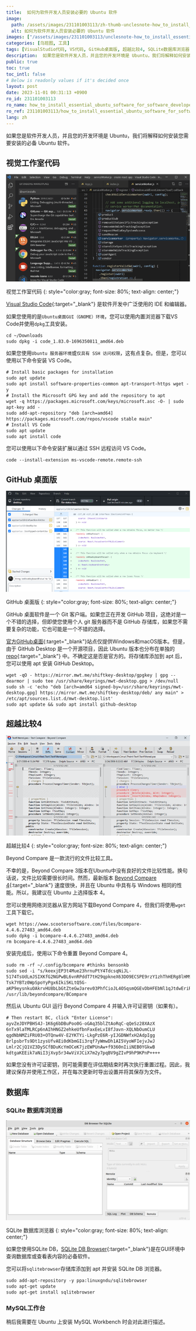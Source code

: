 ```yaml
---
title:  如何为软件开发人员安装必要的 Ubuntu 软件
image:
  path: /assets/images/231101003113/zh-thumb-unclesnote-how_to_install_essential_ubuntu_software_for_software_developers.png
  alt: 如何为软件开发人员安装必要的 Ubuntu 软件
images: ["/assets/images/231101003113/unclesnote-how_to_install_essential_ubuntu_software_for_software_developers-visual_studio_code.png", "/assets/images/231101003113/unclesnote-how_to_install_essential_ubuntu_software_for_software_developers-github_desktop.png", "/assets/images/231101003113/unclesnote-how_to_install_essential_ubuntu_software_for_software_developers-beyond_compare_4.png", "/assets/images/231101003113/unclesnote-how_to_install_essential_ubuntu_software_for_software_developers-db_browser_for_sqlite.png"]
categories: [乌班图, 工具]
tags: [VisualStudio代码, VS代码, GitHub桌面版, 超越比较4, SQLite数据库浏览器, MySQL工作台, 乌班图, 工具]
description:  如果您是软件开发人员，并且您的开发环境是 Ubuntu，我们将解释如何安装您需要安装的必备 Ubuntu 软件。
public: true
toc: true
toc_intl: false
# Below is readonly values if it's decided once
layout: post
date: 2023-11-01 00:31:13 +0900
ro_id: 231101003113
ro_name: how_to_install_essential_ubuntu_software_for_software_developers
ro_ref: 231101003113/how_to_install_essential_ubuntu_software_for_software_developers
lang: zh
---
```

如果您是软件开发人员，并且您的开发环境是 Ubuntu，我们将解释如何安装您需要安装的必备 Ubuntu 软件。  
## 视觉工作室代码
![视觉工作室代码](/assets/images/231101003113/unclesnote-how_to_install_essential_ubuntu_software_for_software_developers-visual_studio_code.png)  

视觉工作室代码
{: style="color:gray; font-size: 80%; text-align: center;"}

[Visual Studio Code](https://code.visualstudio.com){:target="_blank"} 是软件开发中广泛使用的 IDE 和编辑器。  

如果您使用的是`Ubuntu桌面GUI（GNOME）环境`，您可以使用内置浏览器下载VS Code并使用`dpkg`工具安装。  

```shell
cd ~/Downloads
sudo dpkg -i code_1.83.0-1696350811_amd64.deb
```
如果您使用`Ubuntu 服务器环境`或`仅具有 SSH 访问权限`，这有点复杂。但是，您可以使用以下命令安装 VS Code。  

```shell
# Install basic packages for installation
sudo apt update
sudo apt install software-properties-common apt-transport-https wget -y
# Install the Microsoft GPG key and add the repository to apt
wget -q https://packages.microsoft.com/keys/microsoft.asc -O- | sudo apt-key add -
sudo add-apt-repository "deb [arch=amd64] https://packages.microsoft.com/repos/vscode stable main"
# Install VS Code
sudo apt update
sudo apt install code
```
您可以使用以下命令安装扩展以通过 SSH 远程访问 VS Code。  

```shell
code --install-extension ms-vscode-remote.remote-ssh
```
## GitHub 桌面版
![GitHub 桌面版](/assets/images/231101003113/unclesnote-how_to_install_essential_ubuntu_software_for_software_developers-github_desktop.png)  

GitHub 桌面版
{: style="color:gray; font-size: 80%; text-align: center;"}

GitHub 桌面软件是一个 Git 客户端。如果您正在开发 GitHub 项目，这绝对是一个不错的选择，但即使您使用个人 git 服务器而不是 GitHub 存储库，如果您不需要复杂的功能，它也可能是一个不错的选择。  

[官方GitHub桌面](https://desktop.github.com/){:target="_blank"}站点仅提供Windows和macOS版本。但是，由于 GitHub Desktop 是一个开源项目，因此 Ubuntu 版本也分布在单独的 [repo](https://github.com/shiftkey/desktop){:target="_blank"} 中。不确定这是否是官方的。将存储库添加到 apt 后，您可以使用 apt 安装 GitHub Desktop。  

```shell
wget -qO - https://mirror.mwt.me/shiftkey-desktop/gpgkey | gpg --dearmor | sudo tee /usr/share/keyrings/mwt-desktop.gpg > /dev/null
sudo sh -c 'echo "deb [arch=amd64 signed-by=/usr/share/keyrings/mwt-desktop.gpg] https://mirror.mwt.me/shiftkey-desktop/deb/ any main" > /etc/apt/sources.list.d/mwt-desktop.list'
sudo apt update && sudo apt install github-desktop
```
## 超越比较4
![超越比较4](/assets/images/231101003113/unclesnote-how_to_install_essential_ubuntu_software_for_software_developers-beyond_compare_4.png)  

超越比较4
{: style="color:gray; font-size: 80%; text-align: center;"}

Beyond Compare 是一款流行的文件比较工具。  

不幸的是，Beyond Compare 3版本在Ubuntu中没有良好的文件比较性能。换句话说，文件比较需要很长时间。然而，最新版本 [Beyond Compare 4](https://www.scootersoftware.com/download){:target="_blank"} 速度很快，并且在 Ubuntu 中具有与 Windows 相同的性能。所以，我建议在 Ubuntu 上选择版本 4。  

您可以使用网络浏览器从官方网站下载Beyond Compare 4，但我们将使用`wget`工具下载它。  

```shell
wget https://www.scootersoftware.com/files/bcompare-4.4.6.27483_amd64.deb
sudo dpkg -i bcompare-4.4.6.27483_amd64.deb
rm bcompare-4.4.6.27483_amd64.deb
```
安装完成后，使用以下命令重置 Beyond Compare 4。  

```shell
sudo rm -rf ~/.config/bcompare #thinks bensonkb
sudo sed -i "s/keexjEP3t4Mue23hrnuPtY4TdcsqNiJL-5174TsUdLmJSIXKfG2NGPwBL6vnRPddT7tH29qpkneX63DO9ECSPE9rzY1zhThHERg8lHM9IBFT+rVuiY823aQJuqzxCKIE1bcDqM4wgW01FH6oCBP1G4ub01xmb4BGSUG6ZrjxWHJyNLyIlGvOhoY2HAYzEtzYGwxFZn2JZ66o4RONkXjX0DF9EzsdUef3UAS+JQ+fCYReLawdjEe6tXCv88GKaaPKWxCeaUL9PejICQgRQOLGOZtZQkLgAelrOtehxz5ANOOqCaJgy2mJLQVLM5SJ9Dli909c5ybvEhVmIC0dc9dWH+/N9KmiLVlKMU7RJqnE+WXEEPI1SgglmfmLc1yVH7dqBb9ehOoKG9UE+HAE1YvH1XX2XVGeEqYUY-Tsk7YBTz0WpSpoYyPgx6Iki5KLtQ5G-aKP9eysnkuOAkrvHU8bLbGtZteGwJarev03PhfCioJL4OSqsmQGEvDbHFEbNl1qJtdwEriR+VNZts9vNNLk7UGfeNwIiqpxjk4Mn09nmSd8FhM4ifvcaIbNCRoMPGl6KU12iseSe+w+1kFsLhX+OhQM8WXcWV10cGqBzQE9OqOLUcg9n0krrR3KrohstS9smTwEx9olyLYppvC0p5i7dAx2deWvM1ZxKNs0BvcXGukR+/g" /usr/lib/beyondcompare/BCompare
```
然后从 Ubuntu GUI 运行 Beyond Compare 4 并输入许可证密钥（如果有）。  

```shell
# Then restart BC, click "Enter License":
ayvZeJDYPBHS4J-1K6g6bDBuPoo0G-oGAq35blZtAoRqC-qQeSz28XAzX
6nTx9laTMLRCp6nAIhHNGZ2ehkeUfbnFaxEeLvI8fJavn-XQLNbOumCLU
qgdNbNMZiFRU03+OTQnw4V-E2YKTYi-LkgPzE6R-yIJGDNWfxH2AdpIgg
8rlpsbrTs9Dt1zysUfvAEi0dKbmGIi3rqf7yWmwDh1AI5VyoWFIejvJwJ
Lmlr2CjQ1VZ3DySCfBDuKcYmOCeK7jzEWPUnAw+f9360nIiiNEB0YGkwB
kdtgaKEEik7aNiI3jXvp5r34wViVJCiX7m2y7pqBV9gZIvP9hP9KPnP++++
```
如果您没有许可证密钥，则可能需要在评估期结束时再次执行重置过程。因此，我建议保存并使用工作区，并在每次更新时导出设置并将其保存为文件。  
## 数据库
### SQLite 数据库浏览器
![SQLite 数据库浏览器](/assets/images/231101003113/unclesnote-how_to_install_essential_ubuntu_software_for_software_developers-db_browser_for_sqlite.png)  

SQLite 数据库浏览器
{: style="color:gray; font-size: 80%; text-align: center;"}

如果您使用SQLite DB，[SQLite DB Browser](https://sqlitebrowser.org/dl/){:target="_blank"}是在GUI环境中查询数据库或查看表内容的必备软件。  

您可以将`sqlitebrowser`存储库添加到 apt 并安装 SQLite DB 浏览器。  

```shell
sudo add-apt-repository -y ppa:linuxgndu/sqlitebrowser
sudo apt-get update
sudo apt-get install sqlitebrowser
```
### MySQL工作台
稍后我需要在 Ubuntu 上安装 MySQL Workbench 时会对此进行描述。  
